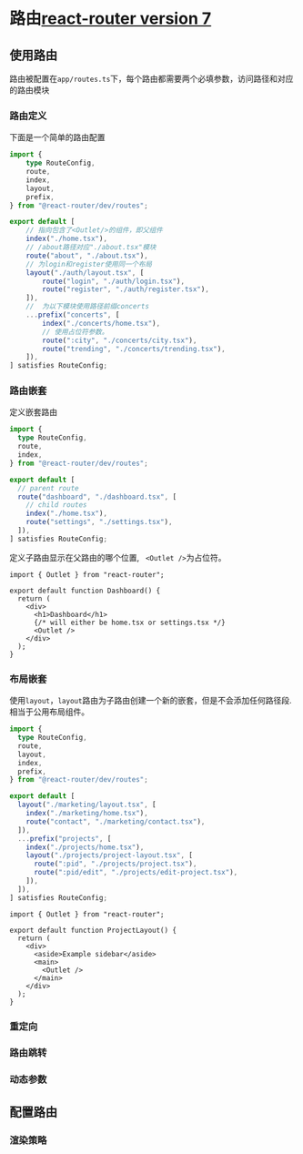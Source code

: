 # 路由[react-router version 7](https://reactrouter.com/start/framework/routing)

## 使用路由

路由被配置在`app/routes.ts`下，每个路由都需要两个必填参数，访问路径和对应的路由模块

### 路由定义

下面是一个简单的路由配置

```ts
import {
    type RouteConfig,
    route,
    index,
    layout,
    prefix,
} from "@react-router/dev/routes";

export default [
    // 指向包含了<Outlet/>的组件，即父组件
    index("./home.tsx"),
    // /about路径对应"./about.tsx"模块
    route("about", "./about.tsx"),
    // 为login和register使用同一个布局
    layout("./auth/layout.tsx", [
        route("login", "./auth/login.tsx"),
        route("register", "./auth/register.tsx"),
    ]),
    //  为以下模块使用路径前缀concerts
    ...prefix("concerts", [
        index("./concerts/home.tsx"),
        // 使用占位符参数。
        route(":city", "./concerts/city.tsx"),
        route("trending", "./concerts/trending.tsx"),
    ]),
] satisfies RouteConfig;
```

### 路由嵌套

定义嵌套路由
```ts
import {
  type RouteConfig,
  route,
  index,
} from "@react-router/dev/routes";

export default [
  // parent route
  route("dashboard", "./dashboard.tsx", [
    // child routes
    index("./home.tsx"),
    route("settings", "./settings.tsx"),
  ]),
] satisfies RouteConfig;
```

定义子路由显示在父路由的哪个位置, ` <Outlet />`为占位符。
```tsx
import { Outlet } from "react-router";

export default function Dashboard() {
  return (
    <div>
      <h1>Dashboard</h1>
      {/* will either be home.tsx or settings.tsx */}
      <Outlet />
    </div>
  );
}
```

### 布局嵌套

使用`layout`，`layout`路由为子路由创建一个新的嵌套，但是不会添加任何路径段.相当于公用布局组件。

```ts
import {
  type RouteConfig,
  route,
  layout,
  index,
  prefix,
} from "@react-router/dev/routes";

export default [
  layout("./marketing/layout.tsx", [
    index("./marketing/home.tsx"),
    route("contact", "./marketing/contact.tsx"),
  ]),
  ...prefix("projects", [
    index("./projects/home.tsx"),
    layout("./projects/project-layout.tsx", [
      route(":pid", "./projects/project.tsx"),
      route(":pid/edit", "./projects/edit-project.tsx"),
    ]),
  ]),
] satisfies RouteConfig;
```

```tsx
import { Outlet } from "react-router";

export default function ProjectLayout() {
  return (
    <div>
      <aside>Example sidebar</aside>
      <main>
        <Outlet />
      </main>
    </div>
  );
}
```


### 重定向

### 路由跳转


### 动态参数


## 配置路由

### 渲染策略


